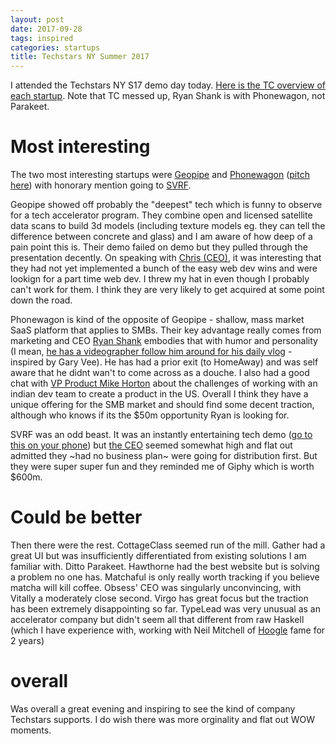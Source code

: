 ```yaml
---
layout: post
date: 2017-09-28
tags: inspired
categories: startups
title: Techstars NY Summer 2017
---
```


I attended the Techstars NY S17 demo day today. [Here is the TC overview of each startup](https://techcrunch.com/2017/09/28/techstars-nyc-summer-2017/). Note that TC messed up, Ryan Shank is with Phonewagon, not Parakeet.

# Most interesting

The two most interesting startups were [Geopipe](https://geopi.pe/) and [Phonewagon](https://phonewagon.com/) ([pitch here](https://techstars.wistia.com/medias/hgpk0rsjmy)) with honorary mention going to [SVRF](https://www.svrf.com/).

Geopipe showed off probably the "deepest" tech which is funny to observe for a tech accelerator program. They combine open and licensed satellite data scans to build 3d models (including texture models eg. they can tell the difference between concrete and glass) and I am aware of how deep of a pain point this is. Their demo failed on demo but they pulled through the presentation decently. On speaking with [Chris (CEO)](https://www.linkedin.com/in/drcmitchell), it was interesting that they had not yet implemented a bunch of the easy web dev wins and were lookign for a part time web dev. I threw my hat in even though I probably can't work for them. I think they are very likely to get acquired at some point down the road.

Phonewagon is kind of the opposite of Geopipe - shallow, mass market SaaS platform that applies to SMBs. Their key advantage really comes from marketing and CEO [Ryan Shank](http://youtube.com/c/RyanShank) embodies that with humor and personality (I mean, [he has a videographer follow him around for his daily vlog](https://twitter.com/ryanashank) - inspired by Gary Vee). He has had a prior exit (to HomeAway) and was self aware that he didnt wan't to come across as a douche. I also had a good chat with [VP Product Mike Horton](https://www.themikehorton.com/) about the challenges of working with an indian dev team to create a product in the US. Overall I think they have a unique offering for the SMB market and should find some decent traction, although who knows if its the $50m opportunity Ryan is looking for.

SVRF was an odd beast. It was an instantly entertaining tech demo ([go to this on your phone](https://www.svrf.com/)) but [the CEO](https://www.linkedin.com/in/sophiaedm/) seemed somewhat high and flat out admitted they ~had no business plan~ were going for distribution first. But they were super super fun and they reminded me of Giphy which is worth $600m.

# Could be better

Then there were the rest. CottageClass seemed run of the mill. Gather had a great UI but was insufficiently differentiated from existing solutions I am familiar with. Ditto Parakeet. Hawthorne had the best website but is solving a problem no one has. Matchaful is only really worth tracking if you believe matcha will kill coffee. Obsess' CEO was singularly unconvincing, with Vitally a moderately close second. Virgo has great focus but the traction has been extremely disappointing so far. TypeLead was very unusual as an accelerator company but didn't seem all that different from raw Haskell (which I have experience with, working with Neil Mitchell of [Hoogle](https://www.haskell.org/hoogle/) fame for 2 years)

# overall

Was overall a great evening and inspiring to see the kind of company Techstars supports. I do wish there was more orginality and flat out WOW moments.

